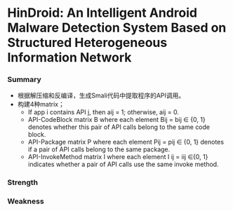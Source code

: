 # HinDroid: An Intelligent Android Malware Detection System Based on Structured Heterogeneous Information Network
### Summary
* 根据解压缩和反编译，生成Smali代码中提取程序的API调用。
* 构建4种matrix；
  *  If app i contains API j, then aij = 1; otherwise, aij = 0.
  *  API-CodeBlock matrix B where each element Bij = bij ∈ {0, 1} denotes whether this pair of API calls belong to the same code block.
  *  API-Package matrix P where each element Pij = pij ∈ {0, 1} denotes if a pair of API calls belong to the same package.
  *  API-InvokeMethod matrix I where each element I ij = iij ∈{0, 1} indicates whether a pair of API calls use the same invoke method.


### Strength
### Weakness
